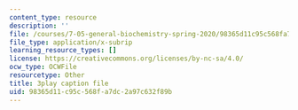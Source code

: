```yaml
---
content_type: resource
description: ''
file: /courses/7-05-general-biochemistry-spring-2020/98365d11c95c568fa7dc2a97c632f89b_2Q1GUhhc9is.vtt
file_type: application/x-subrip
learning_resource_types: []
license: https://creativecommons.org/licenses/by-nc-sa/4.0/
ocw_type: OCWFile
resourcetype: Other
title: 3play caption file
uid: 98365d11-c95c-568f-a7dc-2a97c632f89b
---
```

